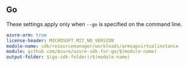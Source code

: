 ## Go

These settings apply only when `--go` is specified on the command line.

```yaml $(go) && $(track2)
azure-arm: true
license-header: MICROSOFT_MIT_NO_VERSION
module-name: sdk/resourcemanager/workloads/armsapvirtualinstance
module: github.com/Azure/azure-sdk-for-go/$(module-name)
output-folder: $(go-sdk-folder)/$(module-name)
```
